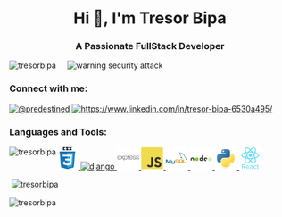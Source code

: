 <h1 align="center">Hi 👋, I'm Tresor Bipa</h1>
<h3 align="center">A Passionate FullStack Developer</h3>

<img align="right" alt="warning security attack" width="400" src="https://media.tenor.com/zQtIVihPry8AAAAC/warning-cyber-attack.gif">

<p align="left"> <img src="https://komarev.com/ghpvc/?username=tresorbipa&label=Profile%20views&color=0e75b6&style=flat" alt="tresorbipa" /> </p>

<h3 align="left">Connect with me:</h3>
<p align="left">
<a href="https://codepen.io/@predestined" target="blank"><img align="center" src="https://raw.githubusercontent.com/rahuldkjain/github-profile-readme-generator/master/src/images/icons/Social/codepen.svg" alt="@predestined" height="30" width="40" /></a>
<a href="https://linkedin.com/in/https://www.linkedin.com/in/tresor-bipa-6530a495/" target="blank"><img align="center" src="https://raw.githubusercontent.com/rahuldkjain/github-profile-readme-generator/master/src/images/icons/Social/linked-in-alt.svg" alt="https://www.linkedin.com/in/tresor-bipa-6530a495/" height="30" width="40" /></a>
</p>

<h3 align="left">Languages and Tools:</h3>
<p align="left"> <a href="https://www.w3schools.com/css/" target="_blank" rel="noreferrer"> <img src="https://raw.githubusercontent.com/devicons/devicon/master/icons/css3/css3-original-wordmark.svg" alt="css3" width="40" height="40"/> </a> <a href="https://www.djangoproject.com/" target="_blank" rel="noreferrer"> <img src="https://cdn.worldvectorlogo.com/logos/django.svg" alt="django" width="40" height="40"/> </a> <a href="https://expressjs.com" target="_blank" rel="noreferrer"> <img src="https://raw.githubusercontent.com/devicons/devicon/master/icons/express/express-original-wordmark.svg" alt="express" width="40" height="40"/> </a> <a href="https://developer.mozilla.org/en-US/docs/Web/JavaScript" target="_blank" rel="noreferrer"> <img src="https://raw.githubusercontent.com/devicons/devicon/master/icons/javascript/javascript-original.svg" alt="javascript" width="40" height="40"/> </a> <a href="https://www.mysql.com/" target="_blank" rel="noreferrer"> <img src="https://raw.githubusercontent.com/devicons/devicon/master/icons/mysql/mysql-original-wordmark.svg" alt="mysql" width="40" height="40"/> </a> <a href="https://nodejs.org" target="_blank" rel="noreferrer"> <img src="https://raw.githubusercontent.com/devicons/devicon/master/icons/nodejs/nodejs-original-wordmark.svg" alt="nodejs" width="40" height="40"/> </a> <a src="https://raw.githubusercontent.com/devicons/devicon/master/icons/postgresql/postgresql-original-wordmark.svg" alt="postgresql" width="40" height="40"/> </a> <a href="https://www.python.org" target="_blank" rel="noreferrer"> <img src="https://raw.githubusercontent.com/devicons/devicon/master/icons/python/python-original.svg" alt="python" width="40" height="40"/> </a> <a href="https://reactjs.org/" target="_blank" rel="noreferrer"> <img src="https://raw.githubusercontent.com/devicons/devicon/master/icons/react/react-original-wordmark.svg" alt="react" width="40" height="40"/> </a> <a 

<p><img align="left" src="https://github-readme-stats.vercel.app/api/top-langs?username=tresorbipa&show_icons=true&locale=en&layout=compact" alt="tresorbipa" /></p>

<p>&nbsp;<img align="center" src="https://github-readme-stats.vercel.app/api?username=tresorbipa&show_icons=true&theme=radical" alt="tresorbipa" alt="tresorbipa"/></p>

<p><img align="center" src="https://github-readme-streak-stats.herokuapp.com/?user=tresorbipa&theme=black-ice&hide_border=true&stroke=0000&background=060A0CD0" alt="tresorbipa" /></p>

